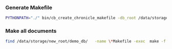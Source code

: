 ### Generate Makefile
```bash
PYTHONPATH="./" bin/cb_create_chronicle_makefile -db_root /data/storage/ -archive_location /data/storage/db3/ -chronicle_paths /data/storage/db3/chronicle/*/*  
```

### Make all documents
```bash
find /data/storage/new_root/demo_db/   -name \*Makefile -exec  make -f {}   \;  
```
